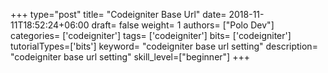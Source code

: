+++
type="post"
title= "Codeigniter Base Url"
date= 2018-11-11T18:52:24+06:00
draft= false
weight= 1
authors= ["Polo Dev"]
categories= ['codeigniter']
tags= ['codeigniter']
bits= ['codeigniter']
tutorialTypes=['bits']
keyword= "codeigniter base url setting"
description= "codeigniter base url setting"
skill_level=["beginner"]
+++


